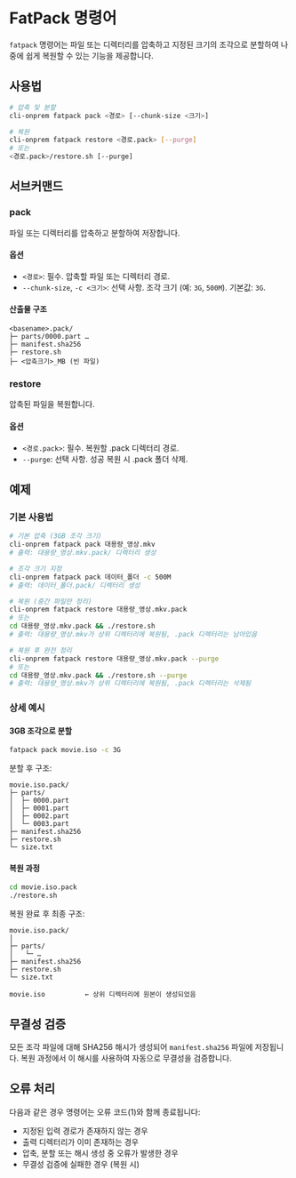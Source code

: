 # FatPack 명령어

`fatpack` 명령어는 파일 또는 디렉터리를 압축하고 지정된 크기의 조각으로 분할하여 나중에 쉽게 복원할 수 있는 기능을 제공합니다.

## 사용법

```bash
# 압축 및 분할
cli-onprem fatpack pack <경로> [--chunk-size <크기>]

# 복원
cli-onprem fatpack restore <경로.pack> [--purge]
# 또는
<경로.pack>/restore.sh [--purge]
```

## 서브커맨드

### pack

파일 또는 디렉터리를 압축하고 분할하여 저장합니다.

#### 옵션

- `<경로>`: 필수. 압축할 파일 또는 디렉터리 경로.
- `--chunk-size`, `-c <크기>`: 선택 사항. 조각 크기 (예: `3G`, `500M`). 기본값: `3G`.

#### 산출물 구조

```
<basename>.pack/
├─ parts/0000.part …
├─ manifest.sha256
├─ restore.sh
├─ <압축크기>_MB (빈 파일)
```

### restore

압축된 파일을 복원합니다.

#### 옵션

- `<경로.pack>`: 필수. 복원할 .pack 디렉터리 경로.
- `--purge`: 선택 사항. 성공 복원 시 .pack 폴더 삭제.

## 예제

### 기본 사용법

```bash
# 기본 압축 (3GB 조각 크기)
cli-onprem fatpack pack 대용량_영상.mkv
# 출력: 대용량_영상.mkv.pack/ 디렉터리 생성

# 조각 크기 지정
cli-onprem fatpack pack 데이터_폴더 -c 500M
# 출력: 데이터_폴더.pack/ 디렉터리 생성

# 복원 (중간 파일만 정리)
cli-onprem fatpack restore 대용량_영상.mkv.pack
# 또는
cd 대용량_영상.mkv.pack && ./restore.sh
# 출력: 대용량_영상.mkv가 상위 디렉터리에 복원됨, .pack 디렉터리는 남아있음

# 복원 후 완전 정리
cli-onprem fatpack restore 대용량_영상.mkv.pack --purge
# 또는
cd 대용량_영상.mkv.pack && ./restore.sh --purge
# 출력: 대용량_영상.mkv가 상위 디렉터리에 복원됨, .pack 디렉터리는 삭제됨
```

### 상세 예시

#### 3GB 조각으로 분할

```bash
fatpack pack movie.iso -c 3G
```

분할 후 구조:

```
movie.iso.pack/
├─ parts/
│  ├─ 0000.part
│  ├─ 0001.part
│  ├─ 0002.part
│  └─ 0003.part
├─ manifest.sha256
├─ restore.sh
└─ size.txt
```

#### 복원 과정

```bash
cd movie.iso.pack
./restore.sh
```

복원 완료 후 최종 구조:

```
movie.iso.pack/
│
├─ parts/
│   └─ …
├─ manifest.sha256
├─ restore.sh
└─ size.txt

movie.iso          ← 상위 디렉터리에 원본이 생성되었음
```

## 무결성 검증

모든 조각 파일에 대해 SHA256 해시가 생성되어 `manifest.sha256` 파일에 저장됩니다. 복원 과정에서 이 해시를 사용하여 자동으로 무결성을 검증합니다.

## 오류 처리

다음과 같은 경우 명령어는 오류 코드(1)와 함께 종료됩니다:
- 지정된 입력 경로가 존재하지 않는 경우
- 출력 디렉터리가 이미 존재하는 경우
- 압축, 분할 또는 해시 생성 중 오류가 발생한 경우
- 무결성 검증에 실패한 경우 (복원 시)
